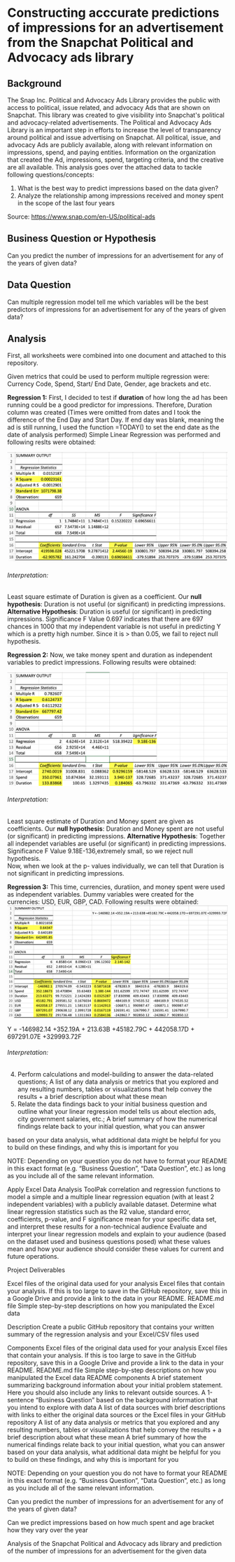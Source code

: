 # Constructing acccurate predictions of impressions for an advertisement from the Snapchat Political and Advocacy ads library 

## Background 

The Snap Inc. Political and Advocacy Ads Library provides the public with access to political, issue related, and advocacy Ads that are shown on Snapchat. This library was created to give visibility into Snapchat's political and advocacy-related advertisements. The Political and Advocacy Ads Library is an important step in efforts to increase the level of transparency around political and issue advertising on Snapchat. All political, issue, and advocacy Ads are publicly available, along with relevant information on impressions, spend, and paying entities. Information on the organization that created the Ad, impressions, spend, targeting criteria, and the creative are all available. This analysis goes over the attached data to tackle following questions/concepts: 

1. What is the best way to predict impressions based on the data given?
2. Analyze the relationship among impressions received and money spent in the scope of the last four years 

Source: https://www.snap.com/en-US/political-ads 


## Business Question or Hypothesis 

Can you predict the number of impressions for an advertisement for any of the years of given data?

## Data Question 

Can multiple regression model tell me which variables will be the best predictors of impressions for an advertisement for any of the years of given data?

## Analysis

First, all worksheets were combined into one document and attached to this repository. 

Given metrics that could be used to perform multiple regression were: Currency Code, Spend, Start/ End Date, Gender, age brackets and etc. 

**Regression 1:** First, I decided to test if **duration** of how long the ad has been running could be a good predictor for impressions. 
  Therefore, Duration column was created (Times were omitted from dates and I took the difference of the End Day and Start Day. If end day was blank, meaning the ad is still running, I used the function =TODAY() to set the end date as the date of analysis performed) 
  Simple Linear Regression was performed and following reslts were obtained:
  
  ![Simple Linear Regression,Duration](https://github.com/DurdonaG/linear_regression_snapchatdata/blob/main/Analyzed%20Data%20and%20Results/Screen%20Shot%202021-03-04%20at%208.48.50%20AM.png)
  
  ###### Interpretation:
  Least square estimate of Duration is given as a coefficient. Our **null hypothesis**: Duration is not useful (or significant) in predicting impressions. **Alternative Hypothesis**: Duration is useful (or significant) in predicting impressions.
  Significance F Value 0.697 indicates that there are 697 chances in 1000 that my independent variable is not useful in predicting Y which is a pretty high number. 
  Since it is > than 0.05, we fail to reject null hypothesis. 

**Regression 2:** Now, we take money spent and duration as independent variables to predict impressions. Following results were obtained: 

![Simple Linear Regression,Duration and Money Spent](https://github.com/DurdonaG/linear_regression_snapchatdata/blob/main/Analyzed%20Data%20and%20Results/image.png)

###### Interpretation:
  Least square estimate of Duration and Money spent are given as coefficients. Our **null hypothesis**: Duration and Money spent are not useful (or significant) in predicting impressions. **Alternative Hypothesis**: Together all independet variables are useful (or significant) in predicting impressions.
  Significance F Value 9.18E-136,extremely small, so we reject null hypothesis.  
  Now, when we look at the p- values individually, we can tell that Duration is not significant in predicting impressions. 
  
**Regression 3:**  This time, currencies, duratiion, and money spent were used as independent variables. Dummy variables were created for the currencies: USD, EUR, GBP, CAD. Following results were obtained: 
![Simple Linear Regression: Currency, duration, money spent](https://github.com/DurdonaG/linear_regression_snapchatdata/blob/main/Analyzed%20Data%20and%20Results/Screen%20Shot%202021-03-04%20at%209.15.41%20AM.png)

Y = -146982.14 +352.19A + 213.63B +45182.79C + 442058.17D + 697291.07E +329993.72F
###### Interpretation:


4. Perform calculations and model-building to answer the data-related questions; A list of any data analysis or metrics that you explored and any resulting numbers, tables or visualizations that help convey the results + a brief description about what these mean
5. Relate the data findings back to your initial business question and outline what your linear regression model tells us about election ads, city government salaries, etc.;  A brief summary of how the numerical findings relate back to your initial question, what you can answer 

based on your data analysis, what additional data might be helpful for you to build on these findings, and why this is important for you 

NOTE: Depending on your question you do not have to format your README in this exact format (e.g. “Business Question”, “Data Question”, etc.) as long as you include all of the same relevant information.

Apply Excel Data Analysis ToolPak correlation and regression functions to model a simple and a multiple linear regression equation (with at least 2 independent variables) with a publicly available dataset.
Determine what linear regression statistics such as the R2 value, standard error, coefficients, p-value, and F significance mean for your specific data set, and interpret these results for a non-technical audience
Evaluate and interpret your linear regression models and explain to your audience (based on the dataset used and business questions posed) what these values mean and how your audience should consider these values for current and future operations.

Project Deliverables


Excel files of the original data used for your analysis
Excel files that contain your analysis. If this is too large to save in the GitHub repository, save this in a Google Drive and provide a link to the data in your README.
README.md file
Simple step-by-step descriptions on how you manipulated the Excel data 

Description 
Create a public GitHub repository that contains your written summary of the regression analysis and your Excel/CSV files used

Components
Excel files of the original data used for your analysis
Excel files that contain your analysis. If this is too large to save in the GitHub repository, save this in a Google Drive and provide a link to the data in your README.
README.md file
Simple step-by-step descriptions on how you manipulated the Excel data 
README components
A brief statement summarizing background information about your initial problem statement. Here you should also include any links to relevant outside sources.
A 1-sentence “Business Question” based on the background information that you intend to explore with data
A list of data sources with brief descriptions with links to either the original data sources or the Excel files in your GitHub repository
A list of any data analysis or metrics that you explored and any resulting numbers, tables or visualizations that help convey the results + a brief description about what these mean
A brief summary of how the numerical findings relate back to your initial question, what you can answer based on your data analysis, what additional data might be helpful for you to build on these findings, and why this is important for you 

NOTE: Depending on your question you do not have to format your README in this exact format (e.g. “Business Question”, “Data Question”, etc.) as long as you include all of the same relevant information.

Can you predict the number of impressions for an advertisement for any of the years of given data?

Can we predict impressions based on how much spent and age bracket 
how they vary over the year 

Analysis of the Snapchat Political and Advocacy ads library and prediction of the number of impressions for an advertisement for the given data
